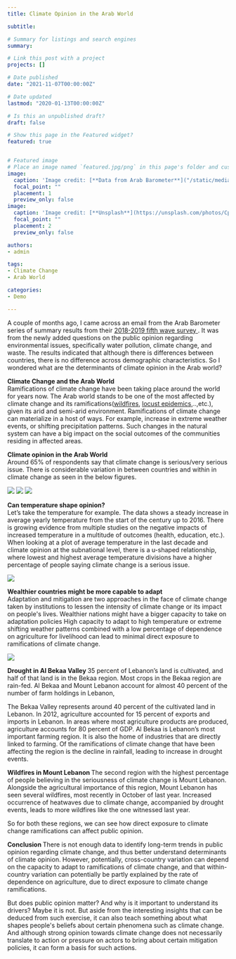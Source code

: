 ```yaml
---
title: Climate Opinion in the Arab World 

subtitle: 

# Summary for listings and search engines
summary: 

# Link this post with a project
projects: []

# Date published
date: "2021-11-07T00:00:00Z"

# Date updated
lastmod: "2020-01-13T00:00:00Z"

# Is this an unpublished draft?
draft: false

# Show this page in the Featured widget?
featured: true


# Featured image
# Place an image named `featured.jpg/png` in this page's folder and customize its options here.
image:
  caption: 'Image credit: [**Data from Arab Barometer**]("/static/media/headers/IMG_6260.jpg")'
  focal_point: ""
  placement: 1
  preview_only: false
image:
  caption: 'Image credit: [**Unsplash**](https://unsplash.com/photos/CpkOjOcXdUY)'
  focal_point: ""
  placement: 2
  preview_only: false

authors:
- admin

tags:
- Climate Change
- Arab World

categories:
- Demo

---
```


A couple of months ago, I came across an email from the Arab Barometer series of summary results from their  <a href="https://www.arabbarometer.org/surveys/arab-barometer-wave-v/">2018-2019 fifth wave survey </a>. It was from the newly added questions on the public opinion regarding environmental issues, specifically water pollution, climate change, and waste. The results indicated that although there is differences between countries, there is no difference across demographic characteristics. So I wondered what are the determinants of climate opinion in the Arab world?

<b> Climate Change and the Arab World </b> <br>
Ramifications of climate change have been taking place around the world for years now. The Arab world stands to be one of the most affected by climate change and its ramifications(<a href="https://www.youtube.com/embed/LfLcdTEInLk">wildfires</a>, <a href="https://www.youtube.com/watch?v=Vo61TiAGwhk">locust epidemics</a>,..,etc.), given its arid and semi-arid environment. Ramifications of climate change can materialize in a host of ways. For example, increase in extreme weather events, or shifting precipitation patterns. Such changes in the natural system can have a big impact on the social outcomes of the communities residing in affected areas. 


<b>	Climate opinion in the Arab World </b> <br>
Around 65% of respondents say that climate change is serious/very serious issue. There is considerable variation in between countries and within in climate change as seen in the below figures.

<img src="arabclim_graph1.png">

<img src="arabclimop.png">

<img src="Rplot06.png">

<b>	Can temperature shape opinion? </b> <br>
Let’s take the temperature for example. The data shows a steady increase in average yearly temperature from the start of the century up to 2016. There is growing evidence from multiple studies on the negative impacts of increased temperature in a multitude of outcomes (health, education, etc.). When looking at a plot of average temperature in the last decade and climate opinion at the subnational level, there is a u-shaped relationship, where lowest and highest average temperature divisions have a higher percentage of people saying climate change is a serious issue. 

<img src="temp_op.png">

<b>Wealthier countries might be more capable to adapt </b> <br>
Adaptation and mitigation are two approaches in the face of climate change taken by institutions to lessen the intensity of climate change or its impact on people's lives. Wealthier nations might have a bigger capacity to take on adaptation policies High capacity to adapt to high temperature or extreme shifting weather patterns combined with a low percentage of dependence on agriculture for livelihood can lead to minimal direct exposure to ramifications of climate change. 

<img src="gdp_op.png">
 
 <b> Drought in Al Bekaa Valley </b>
35 percent of Lebanon’s land is cultivated, and half of that land is in the Bekaa region. Most crops in the Bekaa region are rain-fed. Al Bekaa and Mount Lebanon account for almost 40 percent of the number of farm holdings in Lebanon,

The Bekaa Valley represents around 40 percent of the cultivated land in Lebanon. In 2012, agriculture accounted for 15 percent of exports and imports in Lebanon. In areas where most agriculture products are produced, agriculture accounts for 80 percent of GDP. Al Bekaa is Lebanon’s most important farming region. It is also the home of industries that are directly linked to farming. Of the ramifications of climate change that have been affecting the region is the decline in rainfall, leading to increase in drought events.

<b> Wildfires in Mount Lebanon </b>
The second region with the highest percentage of people believing in the seriousness of climate change is Mount Lebanon. Alongside the agricultural importance of this region, Mount Lebanon has seen several wildfires, most recently in October of last year. Increased occurrence of heatwaves due to climate change, accompanied by drought events, leads to more wildfires like the one witnessed last year.

So for both these regions, we can see how direct exposure to climate change ramifications can affect public opinion. 

<b> Conclusion </b> 
There is not enough data to identify long-term trends in public opinion regarding climate change, and thus better understand determinants of climate opinion. However, potentially, cross-country variation can depend on the capacity to adapt to ramifications of climate change, and that within-country variation can potentially be partly explained by the rate of dependence on agriculture, due to direct exposure to climate change ramifications. 

But does public opinion matter? And why is it important to understand its drivers? Maybe it is not. But aside from the interesting insights that can be deduced from such exercise, it can also teach something about what shapes people's beliefs about certain phenomena such as climate change. And although strong opinion towards climate change does not necessarily translate to action or pressure on actors to bring about certain mitigation policies, it can form a basis for such actions. 
